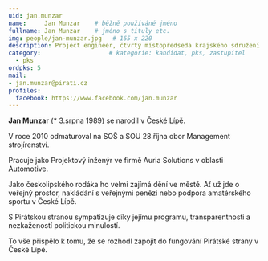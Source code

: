 ```yaml
---
uid: jan.munzar
name:     Jan Munzar  	# běžně používáné jméno
fullname: Jan Munzar  	# jméno s tituly etc.
img: people/jan-munzar.jpg   # 165 x 220
description: Project engineer, čtvrtý místopředseda krajského sdružení           	# kratký popis, max 160 znaků
category:                 	# kategorie: kandidat, pks, zastupitel
  - pks
ordpks: 5
mail:
- jan.munzar@pirati.cz
profiles:
  facebook: https://www.facebook.com/jan.munzar
---
```

**Jan Munzar** (* 3.srpna 1989) se narodil v České Lípě.

V roce 2010 odmaturoval na SOŠ a SOU 28.října obor Management strojírenství.

Pracuje jako Projektový inženýr ve firmě Auria Solutions v oblasti Automotive.

Jako českolipského rodáka ho velmi zajímá dění ve městě. Ať už jde o veřejný prostor, nakládání s veřejnými penězi nebo podpora amatérského sportu v České Lípě.

S Pirátskou stranou sympatizuje díky jejímu programu, transparentnosti a nezkažeností politickou minulostí.

To vše přispělo k tomu, že se rozhodl zapojit do fungování Pirátské strany v České Lípě.
